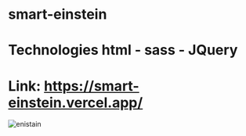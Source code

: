 # smart-einstein
# Technologies html - sass - JQuery
# Link: https://smart-einstein.vercel.app/
![enistain](https://user-images.githubusercontent.com/61599746/176789271-cbf5da30-2957-4abd-bbd0-0ac2353462ff.jpg)

